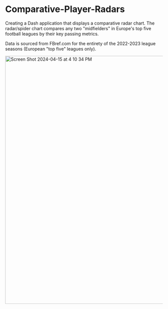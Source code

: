 # Comparative-Player-Radars
Creating a Dash application that displays a comparative radar chart. The radar/spider chart compares any two "midfielders" in Europe's top five football leagues by their key passing metrics.

Data is sourced from FBref.com for the entirety of the 2022-2023 league seasons (European "top five" leagues only).

<img width="791" alt="Screen Shot 2024-04-15 at 4 10 34 PM" src="https://github.com/idtw/Comparative-Player-Radars/assets/148161830/9809d7c1-28a3-45c9-9257-220e17979b2b">
